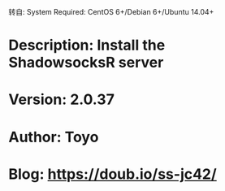 转自:
System Required: CentOS 6+/Debian 6+/Ubuntu 14.04+
#	Description: Install the ShadowsocksR server
#	Version: 2.0.37
#	Author: Toyo
#	Blog: https://doub.io/ss-jc42/
